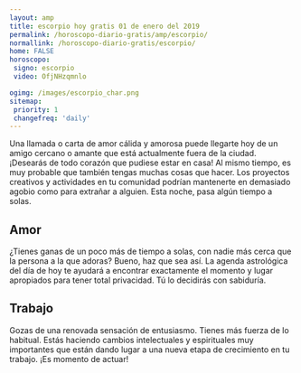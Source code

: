 ```yaml
---
layout: amp
title: escorpio hoy gratis 01 de enero del 2019 
permalink: /horoscopo-diario-gratis/amp/escorpio/
normallink: /horoscopo-diario-gratis/escorpio/
home: FALSE
horoscopo:
 signo: escorpio
 video: OfjNHzqmnlo

ogimg: /images/escorpio_char.png
sitemap:
 priority: 1
 changefreq: 'daily'
---
```



Una llamada o carta de amor cálida y amorosa puede llegarte hoy de un amigo cercano o amante que está actualmente fuera de la ciudad. ¡Desearás de todo corazón que pudiese estar en casa! Al mismo tiempo, es muy probable que también tengas muchas cosas que hacer. Los proyectos creativos y actividades en tu comunidad podrían mantenerte en demasiado agobio como para extrañar a alguien. Esta noche, pasa algún tiempo a solas.

## Amor

¿Tienes ganas de un poco más de tiempo a solas, con nadie más cerca que la persona a la que adoras? Bueno, haz que sea así. La agenda astrológica del día de hoy te ayudará a encontrar exactamente el momento y lugar apropiados para tener total privacidad. Tú lo decidirás con sabiduría.

## Trabajo

Gozas de una renovada sensación de entusiasmo. Tienes más fuerza de lo habitual. Estás haciendo cambios intelectuales y espirituales muy importantes que están dando lugar a una nueva etapa de crecimiento en tu trabajo. ¡Es momento de actuar!